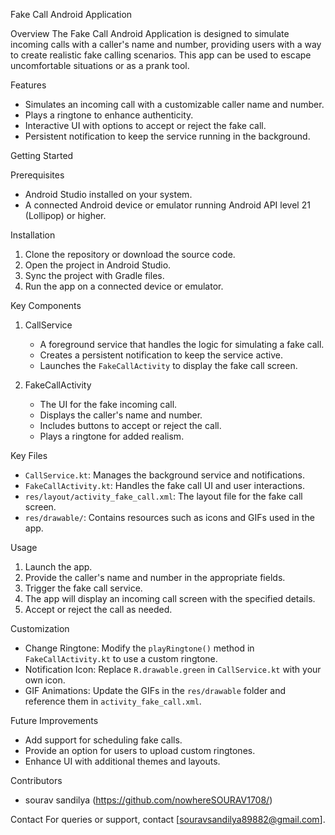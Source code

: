 Fake Call Android Application

Overview
The Fake Call Android Application is designed to simulate incoming calls with a caller's name and number,
providing users with a way to create realistic fake calling scenarios.
This app can be used to escape uncomfortable situations or as a prank tool.  

Features
- Simulates an incoming call with a customizable caller name and number.
- Plays a ringtone to enhance authenticity.
- Interactive UI with options to accept or reject the fake call.
- Persistent notification to keep the service running in the background.

Getting Started

Prerequisites
- Android Studio installed on your system.
- A connected Android device or emulator running Android API level 21 (Lollipop) or higher.

Installation
1. Clone the repository or download the source code.
2. Open the project in Android Studio.
3. Sync the project with Gradle files.
4. Run the app on a connected device or emulator.

Key Components

1. CallService
   - A foreground service that handles the logic for simulating a fake call.  
   - Creates a persistent notification to keep the service active.  
   - Launches the `FakeCallActivity` to display the fake call screen.

2. FakeCallActivity 
   - The UI for the fake incoming call.  
   - Displays the caller's name and number.  
   - Includes buttons to accept or reject the call.  
   - Plays a ringtone for added realism.

Key Files
- `CallService.kt`: Manages the background service and notifications.  
- `FakeCallActivity.kt`: Handles the fake call UI and user interactions.  
- `res/layout/activity_fake_call.xml`: The layout file for the fake call screen.  
- `res/drawable/`: Contains resources such as icons and GIFs used in the app.  

Usage
1. Launch the app.  
2. Provide the caller's name and number in the appropriate fields.  
3. Trigger the fake call service.  
4. The app will display an incoming call screen with the specified details.  
5. Accept or reject the call as needed.

Customization
- Change Ringtone: Modify the `playRingtone()` method in `FakeCallActivity.kt` to use a custom ringtone.  
- Notification Icon: Replace `R.drawable.green` in `CallService.kt` with your own icon.  
- GIF Animations: Update the GIFs in the `res/drawable` folder and reference them in `activity_fake_call.xml`.  


Future Improvements
- Add support for scheduling fake calls.  
- Provide an option for users to upload custom ringtones.  
- Enhance UI with additional themes and layouts.  

Contributors
- sourav sandilya (https://github.com/nowhereSOURAV1708/)  

Contact
For queries or support, contact [souravsandilya89882@gmail.com].  
